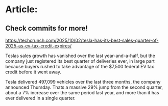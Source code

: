 # Article:

## Check commits for more!
https://techcrunch.com/2025/10/02/tesla-has-its-best-sales-quarter-of-2025-as-ev-tax-credit-expires/

Teslas sales growth has vanished over the last year-and-a-half, but the company just registered its best quarter of deliveries ever, in large part because buyers rushed to take advantage of the $7,500 federal EV tax credit before it went away.

Tesla delivered 497,099 vehicles over the last three months, the company announced Thursday. Thats a massive 29% jump from the second quarter, about a 7% increase over the same period last year, and more than it has ever delivered in a single quarter.